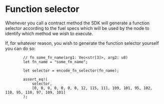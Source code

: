 # Function selector

Whenever you call a contract method the SDK will generate a function selector according to the fuel specs which will be
used by the node to identify which method we wish to execute.

If, for whatever reason, you wish to generate the function selector yourself you can do so:

```rust,ignore
        // fn some_fn_name(arg1: Vec<str[3]>, arg2: u8)
        let fn_name = "some_fn_name";

        let selector = encode_fn_selector(fn_name);

        assert_eq!(
            selector,
            [0, 0, 0, 0, 0, 0, 0, 12, 115, 111, 109, 101, 95, 102, 110, 95, 110, 97, 109, 101]
        );
```
